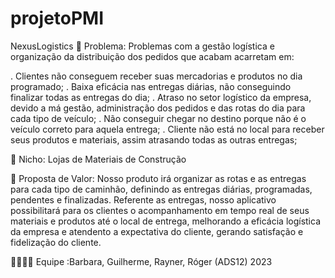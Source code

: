 # projetoPMI
NexusLogistics
🙁 Problema: 
Problemas com a gestão logística e organização da distribuição dos pedidos que acabam acarretam em:


. Clientes não conseguem receber suas mercadorias e produtos no dia programado;
. Baixa eficácia nas entregas diárias, não conseguindo finalizar todas as entregas do dia;
. Atraso no setor logístico da empresa, devido a má gestão, administração dos pedidos e das rotas do dia para cada tipo de veículo;
. Não conseguir chegar no destino porque não é o veículo correto para aquela entrega;
. Cliente não está no local para receber seus produtos e materiais, assim atrasando todas as outras entregas;

🙂 Nicho: Lojas de Materiais de Construção

🎁 Proposta de Valor: Nosso produto irá organizar as rotas
e as entregas para cada tipo de caminhão, definindo as entregas diárias, programadas, pendentes e
finalizadas. Referente as entregas, nosso aplicativo possibilitará para os clientes
o acompanhamento em tempo real de seus materiais e produtos até o local de entrega, 
melhorando a eficácia logística da empresa e atendento a expectativa do cliente, gerando
satisfação e fidelização do cliente.

🧑‍💻👩‍💻 Equipe :Barbara, Guilherme, Rayner, Róger (ADS12) 2023
